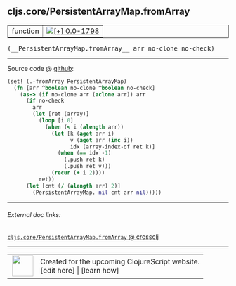 ## cljs.core/PersistentArrayMap.fromArray



 <table border="1">
<tr>
<td>function</td>
<td><a href="https://github.com/cljsinfo/cljs-api-docs/tree/0.0-1798"><img valign="middle" alt="[+] 0.0-1798" title="Added in 0.0-1798" src="https://img.shields.io/badge/+-0.0--1798-lightgrey.svg"></a> </td>
</tr>
</table>


 <samp>
(__PersistentArrayMap.fromArray__ arr no-clone no-check)<br>
</samp>

---







Source code @ [github](https://github.com/clojure/clojurescript/blob/r3263/src/main/cljs/cljs/core.cljs#L5809-L5826):

```clj
(set! (.-fromArray PersistentArrayMap)
  (fn [arr ^boolean no-clone ^boolean no-check]
    (as-> (if no-clone arr (aclone arr)) arr
      (if no-check
        arr
        (let [ret (array)]
          (loop [i 0]
            (when (< i (alength arr))
              (let [k (aget arr i)
                    v (aget arr (inc i))
                    idx (array-index-of ret k)]
                (when (== idx -1)
                  (.push ret k)
                  (.push ret v)))
              (recur (+ i 2))))
          ret))
      (let [cnt (/ (alength arr) 2)]
        (PersistentArrayMap. nil cnt arr nil)))))
```

<!--
Repo - tag - source tree - lines:

 <pre>
clojurescript @ r3263
└── src
    └── main
        └── cljs
            └── cljs
                └── <ins>[core.cljs:5809-5826](https://github.com/clojure/clojurescript/blob/r3263/src/main/cljs/cljs/core.cljs#L5809-L5826)</ins>
</pre>

-->

---



###### External doc links:

[`cljs.core/PersistentArrayMap.fromArray` @ crossclj](http://crossclj.info/fun/cljs.core.cljs/PersistentArrayMap.fromArray.html)<br>

---

 <table>
<tr><td>
<img valign="middle" align="right" width="48px" src="http://i.imgur.com/Hi20huC.png">
</td><td>
Created for the upcoming ClojureScript website.<br>
[edit here] | [learn how]
</td></tr></table>

[edit here]:https://github.com/cljsinfo/cljs-api-docs/blob/master/cljsdoc/cljs.core/PersistentArrayMapDOTfromArray.cljsdoc
[learn how]:https://github.com/cljsinfo/cljs-api-docs/wiki/cljsdoc-files

<!--

This information was too distracting to show to readers, but I'll leave it
commented here since it is helpful to:

- pretty-print the data used to generate this document
- and show how to retrieve that data



The API data for this symbol:

```clj
{:ns "cljs.core",
 :name "PersistentArrayMap.fromArray",
 :signature ["[arr no-clone no-check]"],
 :history [["+" "0.0-1798"]],
 :parent-type "PersistentArrayMap",
 :type "function",
 :full-name-encode "cljs.core/PersistentArrayMapDOTfromArray",
 :source {:code "(set! (.-fromArray PersistentArrayMap)\n  (fn [arr ^boolean no-clone ^boolean no-check]\n    (as-> (if no-clone arr (aclone arr)) arr\n      (if no-check\n        arr\n        (let [ret (array)]\n          (loop [i 0]\n            (when (< i (alength arr))\n              (let [k (aget arr i)\n                    v (aget arr (inc i))\n                    idx (array-index-of ret k)]\n                (when (== idx -1)\n                  (.push ret k)\n                  (.push ret v)))\n              (recur (+ i 2))))\n          ret))\n      (let [cnt (/ (alength arr) 2)]\n        (PersistentArrayMap. nil cnt arr nil)))))",
          :title "Source code",
          :repo "clojurescript",
          :tag "r3263",
          :filename "src/main/cljs/cljs/core.cljs",
          :lines [5809 5826]},
 :full-name "cljs.core/PersistentArrayMap.fromArray"}

```

Retrieve the API data for this symbol:

```clj
;; from Clojure REPL
(require '[clojure.edn :as edn])
(-> (slurp "https://raw.githubusercontent.com/cljsinfo/cljs-api-docs/catalog/cljs-api.edn")
    (edn/read-string)
    (get-in [:symbols "cljs.core/PersistentArrayMap.fromArray"]))
```

-->
